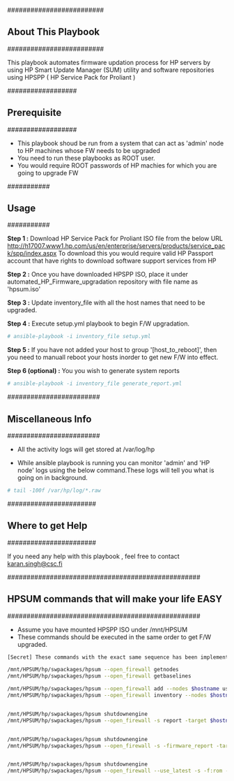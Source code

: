 #########################
## About This Playbook ##
#########################

This playbook  automates firmware updation process for HP servers by using HP Smart Update Manager (SUM) utility and software repositories using HPSPP ( HP Service Pack for Proliant )

##################
## Prerequisite ##
##################

* This playbook shoud be run from a system that can act as 'admin' node to HP machines whose FW needs to be upgraded
* You need to run these playbooks as ROOT user.
* You would require ROOT passwords of HP machies for which you are going to upgrade FW

###########
## Usage ##
###########

**Step 1 :** Download HP Service Pack for Proliant ISO file from the below URL
http://h17007.www1.hp.com/us/en/enterprise/servers/products/service_pack/spp/index.aspx
To download this you would require valid HP Passport account that have rights to download software support services from HP

**Step 2 :** Once you have downloaded HPSPP ISO, place it under automated_HP_Firmware_upgradation repository with file name as 'hpsum.iso' 

**Step 3 :** Update inventory_file with all the host names that need to be upgraded. 

**Step 4 :** Execute setup.yml playbook to begin F/W upgradation. 

```sh
# ansible-playbook -i inventory_file setup.yml
```
**Step 5 :** If you have not added your host to group '[host_to_reboot]', then you need to manuall reboot your hosts inorder to get new F/W into effect.

**Step 6 (optional) :** You you wish to generate system reports
```sh
# ansible-playbook -i inventory_file generate_report.yml
```
########################
## Miscellaneous Info ##
########################

* All the activity logs will get stored at /var/log/hp

* While ansible playbook is running you can monitor 'admin' and 'HP node' logs using the below command.These logs will tell you what is going on in background.
```sh
# tail -100f /var/hp/log/*.raw
```


#######################
## Where to get Help ##
#######################

If you need any help with this playbook , feel free to contact karan.singh@csc.fi

##################################################
## HPSUM commands that will make your life EASY ##
##################################################

* Assume you have mounted HPSPP ISO under /mnt/HPSUM
* These commands should be executed in the same order to get F/W upgraded. 
```sh 
[Secret] These commands with the exact same sequence has been implemented in this playbook
```
```sh
/mnt/HPSUM/hp/swpackages/hpsum --open_firewall getnodes
/mnt/HPSUM/hp/swpackages/hpsum --open_firewall getbaselines

/mnt/HPSUM/hp/swpackages/hpsum --open_firewall add --nodes $hostname user=root password=$rootpassword type=Linux
/mnt/HPSUM/hp/swpackages/hpsum --open_firewall inventory --nodes $hostname --baselines /mnt/HPSUM/hp/swpackages


/mnt/HPSUM/hp/swpackages/hpsum shutdownengine
/mnt/HPSUM/hp/swpackages/hpsum --open_firewall -s report -target $hostname -targettype Linux -veryv -username root -password $rootpassword


/mnt/HPSUM/hp/swpackages/hpsum shutdownengine
/mnt/HPSUM/hp/swpackages/hpsum --open_firewall -s -firmware_report -target $hostname -targettype Linux -veryv -username root -password $rootpassword 


/mnt/HPSUM/hp/swpackages/hpsum shutdownengine
/mnt/HPSUM/hp/swpackages/hpsum --open_firewall --use_latest -s -f:rom -target $hostname -targettype Linux -veryv -username root -password $rootpassword 
```

